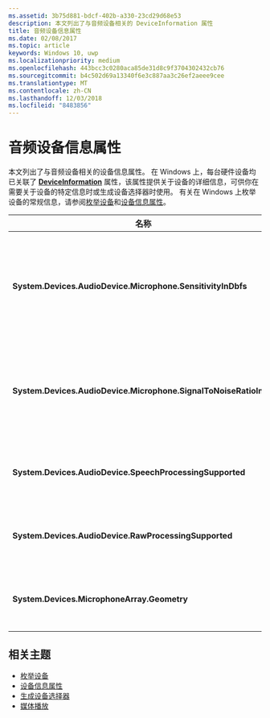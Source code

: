 ```yaml
---
ms.assetid: 3b75d881-bdcf-402b-a330-23cd29d68e53
description: 本文列出了与音频设备相关的 DeviceInformation 属性
title: 音频设备信息属性
ms.date: 02/08/2017
ms.topic: article
keywords: Windows 10, uwp
ms.localizationpriority: medium
ms.openlocfilehash: 443bcc3c0280aca85de31d8c9f3704302432cb76
ms.sourcegitcommit: b4c502d69a13340f6e3c887aa3c26ef2aeee9cee
ms.translationtype: MT
ms.contentlocale: zh-CN
ms.lasthandoff: 12/03/2018
ms.locfileid: "8483856"
---
```

# <a name="audio-device-information-properties"></a>音频设备信息属性

本文列出了与音频设备相关的设备信息属性。 在 Windows 上，每台硬件设备均已关联了 [**DeviceInformation**](https://msdn.microsoft.com/library/windows/apps/BR225393) 属性，该属性提供关于设备的详细信息，可供你在需要关于设备的特定信息时或生成设备选择器时使用。 有关在 Windows 上枚举设备的常规信息，请参阅[枚举设备](../devices-sensors/enumerate-devices.md)和[设备信息属性](../devices-sensors/device-information-properties.md)。


|名称|类型|说明|
|------------------------------------------------------------|------------|------------------------------------------------------|
|**System.Devices.AudioDevice.Microphone.SensitivityInDbfs**|Double|以相对于满刻度的分贝 (dBFS) 为单位指定麦克风敏感度。|
|**System.Devices.AudioDevice.Microphone.SignalToNoiseRatioInDb**|Double|指定以分贝 (dB) 单位测量的麦克风信号噪声比 (SNR)。|
|**System.Devices.AudioDevice.SpeechProcessingSupported**|布尔值|指示音频设备是否支持语音处理。|
|**System.Devices.AudioDevice.RawProcessingSupported**|布尔值|指示音频设备是否支持原始处理。|
|**System.Devices.MicrophoneArray.Geometry**|未签名的字符[]|麦克风阵列的几何结构数据。|

## <a name="related-topics"></a>相关主题

* [枚举设备](../devices-sensors/enumerate-devices.md)
* [设备信息属性](../devices-sensors/device-information-properties.md)
* [生成设备选择器](../devices-sensors/build-a-device-selector.md)
* [媒体播放](media-playback.md)




